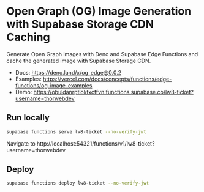 # Open Graph (OG) Image Generation with Supabase Storage CDN Caching

Generate Open Graph images with Deno and Supabase Edge Functions and cache the generated image with Supabase Storage CDN.

- Docs: https://deno.land/x/og_edge@0.0.2
- Examples: https://vercel.com/docs/concepts/functions/edge-functions/og-image-examples
- Demo: https://obuldanrptloktxcffvn.functions.supabase.co/lw8-ticket?username=thorwebdev

## Run locally

```bash
supabase functions serve lw8-ticket --no-verify-jwt
```

Navigate to http://localhost:54321/functions/v1/lw8-ticket?username=thorwebdev

## Deploy

```bash
supabase functions deploy lw8-ticket --no-verify-jwt
```
